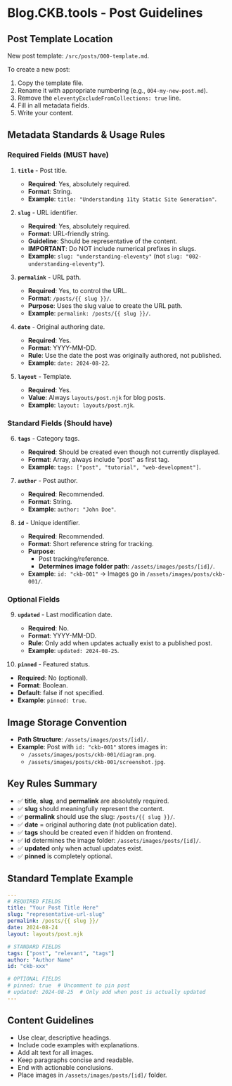 # Blog.CKB.tools - Post Guidelines

## Post Template Location

New post template: `/src/posts/000-template.md`.

To create a new post:
1. Copy the template file.
2. Rename it with appropriate numbering (e.g., `004-my-new-post.md`).
3. Remove the `eleventyExcludeFromCollections: true` line.
4. Fill in all metadata fields.
5. Write your content.

## Metadata Standards & Usage Rules

### Required Fields (MUST have)
1. **`title`** - Post title.
   - **Required**: Yes, absolutely required.
   - **Format**: String.
   - **Example**: `title: "Understanding 11ty Static Site Generation"`.

2. **`slug`** - URL identifier.
   - **Required**: Yes, absolutely required.
   - **Format**: URL-friendly string.
   - **Guideline**: Should be representative of the content.
   - **IMPORTANT**: Do NOT include numerical prefixes in slugs.
   - **Example**: `slug: "understanding-eleventy"` (not `slug: "002-understanding-eleventy"`).

3. **`permalink`** - URL path.
   - **Required**: Yes, to control the URL.
   - **Format**: `/posts/{{ slug }}/`.
   - **Purpose**: Uses the slug value to create the URL path.
   - **Example**: `permalink: /posts/{{ slug }}/`.

4. **`date`** - Original authoring date.
   - **Required**: Yes.
   - **Format**: YYYY-MM-DD.
   - **Rule**: Use the date the post was originally authored, not published.
   - **Example**: `date: 2024-08-22`.

5. **`layout`** - Template.
   - **Required**: Yes.
   - **Value**: Always `layouts/post.njk` for blog posts.
   - **Example**: `layout: layouts/post.njk`.

### Standard Fields (Should have)
6. **`tags`** - Category tags.
   - **Required**: Should be created even though not currently displayed.
   - **Format**: Array, always include "post" as first tag.
   - **Example**: `tags: ["post", "tutorial", "web-development"]`.

7. **`author`** - Post author.
   - **Required**: Recommended.
   - **Format**: String.
   - **Example**: `author: "John Doe"`.

8. **`id`** - Unique identifier.
   - **Required**: Recommended.
   - **Format**: Short reference string for tracking.
   - **Purpose**: 
     - Post tracking/reference.
     - **Determines image folder path**: `/assets/images/posts/[id]/`.
   - **Example**: `id: "ckb-001"` → Images go in `/assets/images/posts/ckb-001/`.

### Optional Fields
9. **`updated`** - Last modification date.
   - **Required**: No.
   - **Format**: YYYY-MM-DD.
   - **Rule**: Only add when updates actually exist to a published post.
   - **Example**: `updated: 2024-08-25`.

10. **`pinned`** - Featured status.
   - **Required**: No (optional).
   - **Format**: Boolean.
   - **Default**: false if not specified.
   - **Example**: `pinned: true`.

## Image Storage Convention

- **Path Structure**: `/assets/images/posts/[id]/`.
- **Example**: Post with `id: "ckb-001"` stores images in:
  - `/assets/images/posts/ckb-001/diagram.png`.
  - `/assets/images/posts/ckb-001/screenshot.jpg`.

## Key Rules Summary

- ✅ **title**, **slug**, and **permalink** are absolutely required.
- ✅ **slug** should meaningfully represent the content.
- ✅ **permalink** should use the slug: `/posts/{{ slug }}/`.
- ✅ **date** = original authoring date (not publication date).
- ✅ **tags** should be created even if hidden on frontend.
- ✅ **id** determines the image folder: `/assets/images/posts/[id]/`.
- ✅ **updated** only when actual updates exist.
- ✅ **pinned** is completely optional.

## Standard Template Example

```yaml
---
# REQUIRED FIELDS
title: "Your Post Title Here"
slug: "representative-url-slug"
permalink: /posts/{{ slug }}/
date: 2024-08-24
layout: layouts/post.njk

# STANDARD FIELDS
tags: ["post", "relevant", "tags"]
author: "Author Name"
id: "ckb-xxx"

# OPTIONAL FIELDS
# pinned: true  # Uncomment to pin post
# updated: 2024-08-25  # Only add when post is actually updated
---
```

## Content Guidelines

- Use clear, descriptive headings.
- Include code examples with explanations.
- Add alt text for all images.
- Keep paragraphs concise and readable.
- End with actionable conclusions.
- Place images in `/assets/images/posts/[id]/` folder.